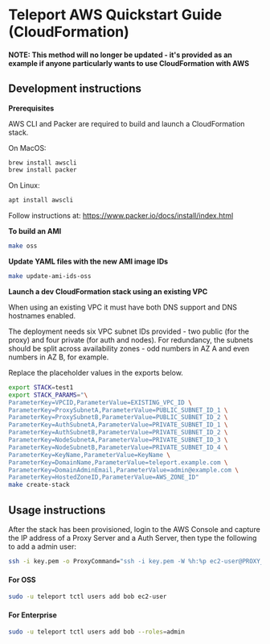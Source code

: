 # Teleport AWS Quickstart Guide (CloudFormation)

#### NOTE: This method will no longer be updated - it's provided as an example if anyone particularly wants to use CloudFormation with AWS  

## Development instructions

**Prerequisites** 

AWS CLI and Packer are required to build and launch a CloudFormation stack.

On MacOS:

```bash
brew install awscli
brew install packer
```

On Linux:

```bash
apt install awscli
```

Follow instructions at: https://www.packer.io/docs/install/index.html

**To build an AMI**

```bash
make oss
```

**Update YAML files with the new AMI image IDs**

```bash
make update-ami-ids-oss
```

**Launch a dev CloudFormation stack using an existing VPC**

When using an existing VPC it must have both DNS support and DNS hostnames enabled.

The deployment needs six VPC subnet IDs provided - two public (for the proxy) and four private (for auth and nodes).
For redundancy, the subnets should be split across availability zones - odd numbers in AZ A and even numbers in AZ B, for example.

Replace the placeholder values in the exports below.

```bash
export STACK=test1
export STACK_PARAMS="\
ParameterKey=VPCID,ParameterValue=EXISTING_VPC_ID \
ParameterKey=ProxySubnetA,ParameterValue=PUBLIC_SUBNET_ID_1 \
ParameterKey=ProxySubnetB,ParameterValue=PUBLIC_SUBNET_ID_2 \
ParameterKey=AuthSubnetA,ParameterValue=PRIVATE_SUBNET_ID_1 \
ParameterKey=AuthSubnetB,ParameterValue=PRIVATE_SUBNET_ID_2 \
ParameterKey=NodeSubnetA,ParameterValue=PRIVATE_SUBNET_ID_3 \
ParameterKey=NodeSubnetB,ParameterValue=PRIVATE_SUBNET_ID_4 \
ParameterKey=KeyName,ParameterValue=KeyName \
ParameterKey=DomainName,ParameterValue=teleport.example.com \
ParameterKey=DomainAdminEmail,ParameterValue=admin@example.com \
ParameterKey=HostedZoneID,ParameterValue=AWS_ZONE_ID"
make create-stack
```

## Usage instructions

After the stack has been provisioned, login to the AWS Console and capture the IP address of a Proxy Server and a Auth Server, then type the following to add a admin user:

```bash
ssh -i key.pem -o ProxyCommand="ssh -i key.pem -W %h:%p ec2-user@PROXY_SERVER" ec2-user@$AUTH_SERVER
```

#### For OSS

```bash
sudo -u teleport tctl users add bob ec2-user
```

#### For Enterprise

```bash
sudo -u teleport tctl users add bob --roles=admin
```

